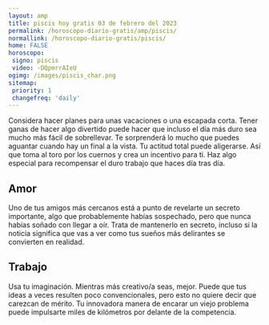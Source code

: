 ```yaml
---
layout: amp
title: piscis hoy gratis 03 de febrero del 2023 
permalink: /horoscopo-diario-gratis/amp/piscis/
normallink: /horoscopo-diario-gratis/piscis/
home: FALSE
horoscopo:
 signo: piscis
 video: -DQpmrrAIeU
ogimg: /images/piscis_char.png
sitemap:
 priority: 1
 changefreq: 'daily'
---
```



Considera hacer planes para unas vacaciones o una escapada corta. Tener ganas de hacer algo divertido puede hacer que incluso el día más duro sea mucho más fácil de sobrellevar. Te sorprenderá lo mucho que puedes aguantar cuando hay un final a la vista. Tu actitud total puede aligerarse. Así que toma al toro por los cuernos y crea un incentivo para ti. Haz algo especial para recompensar el duro trabajo que haces día tras día.

## Amor

Uno de tus amigos más cercanos está a punto de revelarte un secreto importante, algo que probablemente habías sospechado, pero que nunca habías soñado con llegar a oír. Trata de mantenerlo en secreto, incluso si la noticia significa que vas a ver como tus sueños más delirantes se convierten en realidad.

## Trabajo

Usa tu imaginación. Mientras más creativo/a seas, mejor. Puede que tus ideas a veces resulten poco convencionales, pero esto no quiere decir que carezcan de mérito. Tu innovadora manera de encarar un viejo problema puede impulsarte miles de kilómetros por delante de la competencia.
